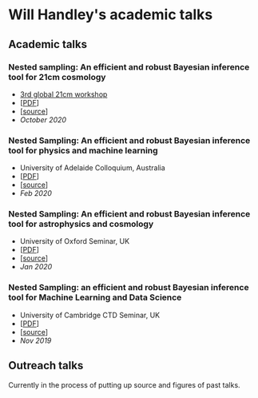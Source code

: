 # Will Handley's academic talks

## Academic talks
### Nested sampling: An efficient and robust Bayesian inference tool for 21cm cosmology 
- [3rd global 21cm workshop](https://sites.google.com/view/third21cmglobalworkshop/) 
- [[PDF](https://github.com/williamjameshandley/talks/raw/21cm_2020_workshop_cambridge/will_handley_21cm_2020_workshop_cambridge.pdf)]  
- [[source](https://github.com/williamjameshandley/talks/tree/21cm_2020_workshop_cambridge)] 
- _October 2020_ 

### Nested Sampling: An efficient and robust Bayesian inference tool for physics and machine learning
- University of Adelaide Colloquium, Australia 
- [[PDF](https://github.com/williamjameshandley/talks/raw/adelaide_2020/will_handley_adelaide_2020.pdf)] 
- [[source](https://github.com/williamjameshandley/talks/tree/adelaide_2020)] 
- _Feb 2020_  

### Nested Sampling: An efficient and robust Bayesian inference tool for astrophysics and cosmology
- University of Oxford Seminar, UK 
- [[PDF](https://github.com/williamjameshandley/talks/raw/oxford_2020/will_handley_oxford_2020.pdf)] 
- [[source](https://github.com/williamjameshandley/talks/tree/oxford_2020)] 
- _Jan 2020_  
### Nested Sampling: an efficient and robust Bayesian inference tool for Machine Learning and Data Science
- University of Cambridge CTD Seminar, UK 
- [[PDF](https://github.com/williamjameshandley/talks/raw/cambridge_cdt_2019/will_handley_cambridge_cdt_2019.pdf)] 
- [[source](https://github.com/williamjameshandley/talks/tree/cambridge_cdt_2019)] 
- _Nov 2019_  

## Outreach talks
Currently in the process of putting up source and figures of past talks.

